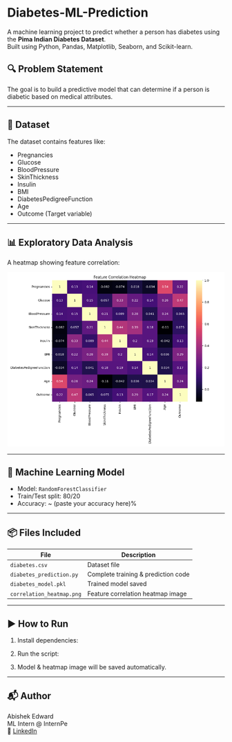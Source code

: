 # Diabetes-ML-Prediction

A machine learning project to predict whether a person has diabetes using the **Pima Indian Diabetes Dataset**.  
Built using Python, Pandas, Matplotlib, Seaborn, and Scikit-learn.

## 🔍 Problem Statement

The goal is to build a predictive model that can determine if a person is diabetic based on medical attributes.

---

## 📁 Dataset

The dataset contains features like:
- Pregnancies
- Glucose
- BloodPressure
- SkinThickness
- Insulin
- BMI
- DiabetesPedigreeFunction
- Age
- Outcome (Target variable)

---

## 📊 Exploratory Data Analysis

A heatmap showing feature correlation:

![Correlation Heatmap](correlation_heatmap.png)

---

## 🧠 Machine Learning Model

- Model: `RandomForestClassifier`
- Train/Test split: 80/20
- Accuracy: ~ (paste your accuracy here)%

---

## 📦 Files Included

| File | Description |
|------|-------------|
| `diabetes.csv` | Dataset file |
| `diabetes_prediction.py` | Complete training & prediction code |
| `diabetes_model.pkl` | Trained model saved |
| `correlation_heatmap.png` | Feature correlation heatmap image |

---

## ▶️ How to Run

1. Install dependencies:

2. Run the script:

3. Model & heatmap image will be saved automatically.

---

## 📬 Author

Abishek Edward  
ML Intern @ InternPe  
🔗 [LinkedIn](https://www.linkedin.com/in/abishek-edward)

